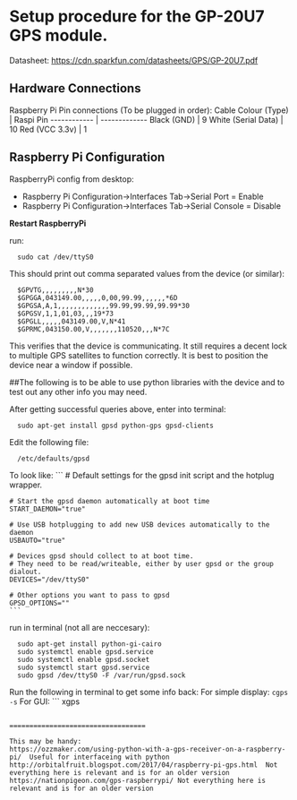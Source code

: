 # Setup procedure for the GP-20U7 GPS module.

Datasheet: https://cdn.sparkfun.com/datasheets/GPS/GP-20U7.pdf

## Hardware Connections
Raspberry Pi Pin connections (To be plugged in order):
Cable Colour (Type) | Raspi Pin
------------ | -------------
Black (GND) | 9
White (Serial Data) | 10
Red (VCC 3.3v) | 1
    
## Raspberry Pi Configuration
RaspberryPi config from desktop:
* Raspberry Pi Configuration->Interfaces Tab->Serial Port = Enable
* Raspberry Pi Configuration->Interfaces Tab->Serial Console = Disable
  
**Restart RaspberryPi**

run:
```
  sudo cat /dev/ttyS0
  ```
This should print out comma separated values from the device (or similar):
```
  $GPVTG,,,,,,,,,N*30
  $GPGGA,043149.00,,,,,0,00,99.99,,,,,,*6D
  $GPGSA,A,1,,,,,,,,,,,,,99.99,99.99,99.99*30
  $GPGSV,1,1,01,03,,,19*73
  $GPGLL,,,,,043149.00,V,N*41
  $GPRMC,043150.00,V,,,,,,,110520,,,N*7C
```
This verifies that the device is communicating. It still requires a decent lock to multiple GPS satellites to function correctly.
It is best to position the device near a window if possible.

##The following is to be able to use python libraries with the device and to test out any other info you may need.

After getting successful queries above, enter into terminal:
```
  sudo apt-get install gpsd python-gps gpsd-clients
  ```
Edit the following file:
```
  /etc/defaults/gpsd
  ```
  To look like:
	```
    # Default settings for the gpsd init script and the hotplug wrapper.

    # Start the gpsd daemon automatically at boot time
    START_DAEMON="true"

    # Use USB hotplugging to add new USB devices automatically to the daemon
    USBAUTO="true"

    # Devices gpsd should collect to at boot time.
    # They need to be read/writeable, either by user gpsd or the group dialout.
    DEVICES="/dev/ttyS0"

    # Other options you want to pass to gpsd
    GPSD_OPTIONS=""
    ```
run in terminal (not all are neccesary):
```
  sudo apt-get install python-gi-cairo
  sudo systemctl enable gpsd.service
  sudo systemctl enable gpsd.socket
  sudo systemctl start gpsd.service
  sudo gpsd /dev/ttyS0 -F /var/run/gpsd.sock
```

Run the following in terminal to get some info back:
  For simple display:
	```
    cgps -s
		```
  For GUI:
	```
  xgps
  ```
	
==================================

This may be handy:
  https://ozzmaker.com/using-python-with-a-gps-receiver-on-a-raspberry-pi/  Useful for interfaceing with python
  http://orbitalfruit.blogspot.com/2017/04/raspberry-pi-gps.html  Not everything here is relevant and is for an older version
  https://nationpigeon.com/gps-raspberrypi/ Not everything here is relevant and is for an older version
